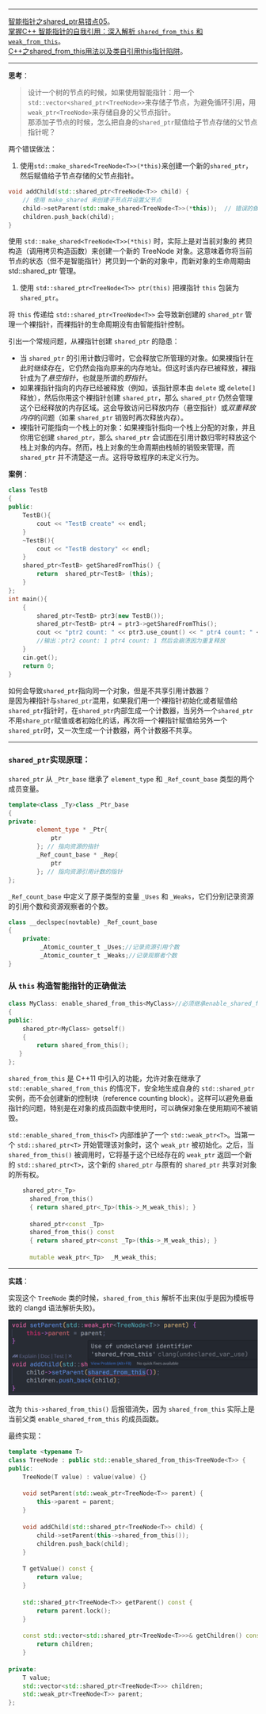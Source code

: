 
---

[智能指针之shared_ptr易错点05](https://blog.csdn.net/weixin_44517656/article/details/114208041)。   
[掌握C++ 智能指针的自我引用：深入解析 `shared_from_this` 和 `weak_from_this`](https://zhuanlan.zhihu.com/p/701343248)。   
[C++之shared_from_this用法以及类自引用this指针陷阱](https://blog.csdn.net/weixin_44834554/article/details/131589849)。

---

**思考**：
> 设计一个树的节点的时候，如果使用智能指针：用一个`std::vector<shared_ptr<TreeNode>>`来存储子节点，为避免循环引用，用`weak_ptr<TreeNode>`来存储自身的父节点指针。  
> 那添加子节点的时候，怎么把自身的`shared_ptr`赋值给子节点存储的父节点指针呢？

两个错误做法：

1. 使用`std::make_shared<TreeNode<T>>(*this)`来创建一个新的`shared_ptr`，然后赋值给子节点存储的父节点指针。
```cpp
void addChild(std::shared_ptr<TreeNode<T>> child) {
    // 使用 make_shared 来创建子节点并设置父节点
    child->setParent(std::make_shared<TreeNode<T>>(*this));  // 错误的做法
    children.push_back(child);
}
```
使用 `std::make_shared<TreeNode<T>>(*this)` 时，实际上是对当前对象的 拷贝构造（调用拷贝构造函数）来创建一个新的 TreeNode<T> 对象。这意味着你将当前节点的状态（但不是智能指针）拷贝到一个新的对象中，而新对象的生命周期由 std::shared_ptr 管理。

1. 使用 `std::shared_ptr<TreeNode<T>> ptr(this)` 把裸指针 `this` 包装为 `shared_ptr`。

将 `this` 传递给 `std::shared_ptr<TreeNode<T>>` 会导致新创建的 `shared_ptr` 管理一个裸指针，而裸指针的生命周期没有由智能指针控制。

引出一个常规问题，从裸指针创建 `shared_ptr` 的隐患：

- 当 `shared_ptr` 的引用计数归零时，它会释放它所管理的对象。如果裸指针在此时继续存在，它仍然会指向原来的内存地址。但这时该内存已被释放，裸指针成为了*悬空指针*，也就是所谓的*野指针*。
- 如果裸指针指向的内存已经被释放（例如，该指针原本由 `delete` 或 `delete[]` 释放），然后你用这个裸指针创建 `shared_ptr`，那么 `shared_ptr` 仍然会管理这个已经释放的内存区域。这会导致访问已释放内存（悬空指针）或*双重释放内存*的问题（如果 `shared_ptr` 销毁时再次释放内存）。
- 裸指针可能指向一个栈上的对象：如果裸指针指向一个栈上分配的对象，并且你用它创建 `shared_ptr`，那么 `shared_ptr` 会试图在引用计数归零时释放这个栈上对象的内存。然而，栈上对象的生命周期由栈帧的销毁来管理，而 `shared_ptr` 并不清楚这一点。这将导致程序的未定义行为。

**案例**：

```cpp
class TestB
{
public:
	TestB(){
		cout << "TestB create" << endl;
	}
	~TestB(){
		cout << "TestB destory" << endl;
	}
	shared_ptr<TestB> getSharedFromThis() { 
		return  shared_ptr<TestB> (this); 
	}
};
int main(){
	{
		shared_ptr<TestB> ptr3(new TestB());
		shared_ptr<TestB> ptr4 = ptr3->getSharedFromThis();
		cout << "ptr2 count: " << ptr3.use_count() << " ptr4 count: " << ptr4.use_count() << endl;
		//输出：ptr2 count: 1 ptr4 count: 1 然后会崩溃因为重复释放
	}
	cin.get();
	return 0;
}
```

如何会导致`shared_ptr`指向同一个对象，但是不共享引用计数器？  
是因为裸指针与`shared_ptr`混用，如果我们用一个裸指针初始化或者赋值给`shared_ptr`指针时，在`shared_ptr`内部生成一个计数器，当另外一个`shared_ptr`不用`share_ptr`赋值或者初始化的话，再次将一个裸指针赋值给另外一个`shared_ptr`时，又一次生成一个计数器，两个计数器不共享。

---

### `shared_ptr`实现原理：

`shared_ptr` 从 `_Ptr_base` 继承了 `element_type` 和 `_Ref_count_base` 类型的两个成员变量。
```cpp
template<class _Ty>class _Ptr_base
{ 
private: 
        element_type * _Ptr{
            ptr
        }; // 指向资源的指针 
        _Ref_count_base * _Rep{
            ptr
        }; // 指向资源引用计数的指针
};
```
`_Ref_count_base` 中定义了原子类型的变量 `_Uses` 和 `_Weaks`，它们分别记录资源的引用个数和资源观察者的个数。
```cpp
class __declspec(novtable) _Ref_count_base
{ 
    private:
         _Atomic_counter_t _Uses;//记录资源引用个数 
         _Atomic_counter_t _Weaks;//记录观察者个数
}
```

### 从 `this` 构造智能指针的正确做法
```cpp
class MyClass: enable_shared_from_this<MyClass>//必须继承enable_shared_from_this
{
public:
    shared_ptr<MyClass> getself()
    {
        return shared_from_this();
   }
};
```

`shared_from_this` 是 C++11 中引入的功能，允许对象在继承了 `std::enable_shared_from_this` 的情况下，安全地生成自身的 `std::shared_ptr` 实例，而不会创建新的控制块（reference counting block）。这样可以避免悬垂指针的问题，特别是在对象的成员函数中使用时，可以确保对象在使用期间不被销毁。

`std::enable_shared_from_this<T>` 内部维护了一个 `std::weak_ptr<T>`。当第一个 `std::shared_ptr<T>` 开始管理该对象时，这个 `weak_ptr` 被初始化。之后，当 `shared_from_this()` 被调用时，它将基于这个已经存在的 `weak_ptr` 返回一个新的 `std::shared_ptr<T>`，这个新的 `shared_ptr` 与原有的 `shared_ptr` 共享对对象的所有权。
```cpp
    shared_ptr<_Tp>
      shared_from_this()
      { return shared_ptr<_Tp>(this->_M_weak_this); }

      shared_ptr<const _Tp>
      shared_from_this() const
      { return shared_ptr<const _Tp>(this->_M_weak_this); }

      mutable weak_ptr<_Tp>  _M_weak_this;
```

---

**实践**：

实现这个 `TreeNode` 类的时候，`shared_from_this` 解析不出来(似乎是因为模板导致的 clangd 语法解析失败)。

![语法](/images/ERRORshared_from_this.png)

改为 `this->shared_from_this()` 后报错消失，因为 `shared_from_this` 实际上是当前父类 `enable_shared_from_this` 的成员函数。

最终实现：

```cpp
template <typename T>
class TreeNode : public std::enable_shared_from_this<TreeNode<T>> {
public:
    TreeNode(T value) : value(value) {}

    void setParent(std::weak_ptr<TreeNode<T>> parent) {
        this->parent = parent;
    }

    void addChild(std::shared_ptr<TreeNode<T>> child) {
        child->setParent(this->shared_from_this());
        children.push_back(child);
    }

    T getValue() const {
        return value;
    }

    std::shared_ptr<TreeNode<T>> getParent() const {
        return parent.lock();
    }

    const std::vector<std::shared_ptr<TreeNode<T>>>& getChildren() const {
        return children;
    }

private:
    T value;
    std::vector<std::shared_ptr<TreeNode<T>>> children;
    std::weak_ptr<TreeNode<T>> parent;
};
```
